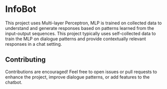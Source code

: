 # InfoBot
This project uses Multi-layer Perceptron, MLP is trained on collected data to understand and generate responses based on patterns learned from the input-output sequences. This project typically uses self-collected data to train the MLP on dialogue patterns and provide contextually relevant responses in a chat setting.
## Contributing
Contributions are encouraged! Feel free to open issues or pull requests to enhance the project, improve dialogue patterns, or add features to the chatbot.
